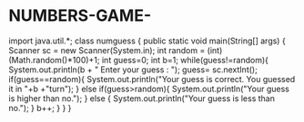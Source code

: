 # NUMBERS-GAME-

import java.util.*; class numguess { public static void main(String[] args) { Scanner sc = new Scanner(System.in); int random = (int) (Math.random()*100)+1; int guess=0; int b=1; while(guess!=random){ System.out.println(b + " Enter your guess : "); guess= sc.nextInt(); if(guess==random){ System.out.println("Your guess is correct. You guessed it in "+b +"turn"); } else if(guess>random){ System.out.println("Your guess is higher than no."); } else { System.out.println("Your guess is less than no."); } b++; } } }
